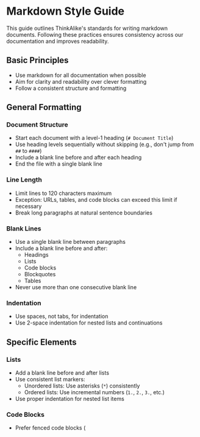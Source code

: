 # Markdown Style Guide

This guide outlines ThinkAlike's standards for writing markdown documents. Following these practices ensures consistency
across our documentation and improves readability.

## Basic Principles

* Use markdown for all documentation when possible
* Aim for clarity and readability over clever formatting
* Follow a consistent structure and formatting

## General Formatting

### Document Structure

* Start each document with a level-1 heading (`# Document Title`)
* Use heading levels sequentially without skipping (e.g., don't jump from `##` to `####`)
* Include a blank line before and after each heading
* End the file with a single blank line

### Line Length

* Limit lines to 120 characters maximum
* Exception: URLs, tables, and code blocks can exceed this limit if necessary
* Break long paragraphs at natural sentence boundaries

### Blank Lines

* Use a single blank line between paragraphs
* Include a blank line before and after:
  * Headings
  * Lists
  * Code blocks
  * Blockquotes
  * Tables
* Never use more than one consecutive blank line

### Indentation

* Use spaces, not tabs, for indentation
* Use 2-space indentation for nested lists and continuations

## Specific Elements

### Lists

* Add a blank line before and after lists
* Use consistent list markers:
  * Unordered lists: Use asterisks (`*`) consistently
  * Ordered lists: Use incremental numbers (`1.`, `2.`, `3.`, etc.)
* Use proper indentation for nested list items

### Code Blocks

* Prefer fenced code blocks (
